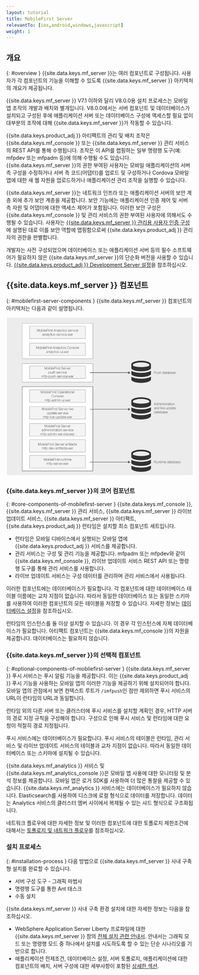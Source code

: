 ```yaml
---
layout: tutorial
title: MobileFirst Server
relevantTo: [ios,android,windows,javascript]
weight: 1
---
```

<!-- NLS_CHARSET=UTF-8 -->
## 개요
{: #overview }
{{site.data.keys.mf_server }}는 여러 컴포넌트로 구성됩니다. 사용자가 각 컴포넌트의 기능을 이해할 수 있도록 {{site.data.keys.mf_server }} 아키텍처의 개요가 제공됩니다.

{{site.data.keys.mf_server }} V7.1 이하와 달리 V8.0.0용 설치 프로세스는 모바일 앱 조작의 개발과 배치와 별개입니다. V8.0.0에서는 서버 컴포넌트 및 데이터베이스가 설치되고 구성된 후에 애플리케이션 서버 또는 데이터베이스 구성에 액세스할 필요 없이 대부분의 조작에 대해 {{site.data.keys.mf_server }}가 작동할 수 있습니다.

{{site.data.keys.product_adj }} 아티팩트의 관리 및 배치 조작은 {{site.data.keys.mf_console }} 또는 {{site.data.keys.mf_server }} 관리 서비스의 REST API를 통해 수행됩니다. 조작은 이 API를 랩핑하는 일부 명령행 도구(예: mfpdev 또는 mfpadm 등)에 의해 수행될 수도 있습니다. {{site.data.keys.mf_server }}의 권한 부여된 사용자는 모바일 애플리케이션의 서버 측 구성을 수정하거나 서버 측 코드(어댑터)를 업로드 및 구성하거나 Cordova 모바일 앱에 대한 새 웹 자원을 업로드하거나 애플리케이션 관리 조작을 실행할 수 있습니다.

{{site.data.keys.mf_server }}는 네트워크 인프라 또는 애플리케이션 서버의 보안 계층 외에 추가 보안 계층을 제공합니다. 보안 기능에는 애플리케이션 인증 제어 및 서버 측 자원 및 어댑터에 대한 액세스 제어가 포함됩니다. 이러한 보안 구성은 {{site.data.keys.mf_console }} 및 관리 서비스의 권한 부여된 사용자에 의해서도 수행될 수 있습니다. 사용자는 [{{site.data.keys.mf_server }} 관리용 사용자 인증 구성](../../../installation-configuration/production/server-configuration)에 설명된 대로 이를 보안 역할에 맵핑함으로써 {{site.data.keys.product_adj }} 관리자의 권한을 판별합니다. 

개발자는 사전 구성되었으며 데이터베이스 또는 애플리케이션 서버 등의 필수 소프트웨어가 필요하지 않은 {{site.data.keys.mf_server }}의 단순화 버전을 사용할 수 있습니다. [{{site.data.keys.product_adj }} Development Server 설정](../../../installation-configuration/development)을 참조하십시오.

## {{site.data.keys.mf_server }} 컴포넌트
{: #mobilefirst-server-components }
{{site.data.keys.mf_server }} 컴포넌트의 아키텍처는 다음과 같이 설명됩니다. 

![{{site.data.keys.mf_server }}를 구성하는 컴포넌트](server_components.jpg) 

### {{site.data.keys.mf_server }}의 코어 컴포넌트
{: #core-components-of-mobilefirst-server }
{{site.data.keys.mf_console }}, {{site.data.keys.mf_server }} 관리 서비스, {{site.data.keys.mf_server }} 라이브 업데이트 서비스, {{site.data.keys.mf_server }} 아티팩트, {{site.data.keys.product_adj }} 런타임은 설치할 최소 컴포넌트 세트입니다.  

* 런타임은 모바일 디바이스에서 실행되는 모바일 앱에 {{site.data.keys.product_adj }} 서비스를 제공합니다. 
* 관리 서비스는 구성 및 관리 기능을 제공합니다. mfpadm 또는 mfpdev와 같이 {{site.data.keys.mf_console }}, 라이브 업데이트 서비스 REST API 또는 명령행 도구를 통해 관리 서비스를 사용합니다.  
* 라이브 업데이트 서비스는 구성 데이터를 관리하며 관리 서비스에서 사용됩니다. 

이러한 컴포넌트에는 데이터베이스가 필요합니다. 각 컴포넌트에 대한 데이터베이스 테이블 이름에는 교차 지점이 없습니다. 따라서 동일한 데이터베이스 또는 동일한 스키마를 사용하여 이러한 컴포넌트의 모든 테이블을 저장할 수 있습니다. 자세한 정보는 [데이터베이스 설정](../../../installation-configuration/production/server-configuration)을 참조하십시오.

런타임의 인스턴스를 둘 이상 설치할 수 있습니다. 이 경우 각 인스턴스에 자체 데이터베이스가 필요합니다. 아티팩트 컴포넌트는 {{site.data.keys.mf_console }}의 자원을 제공합니다. 데이터베이스는 필요하지 않습니다.

### {{site.data.keys.mf_server }}의 선택적 컴포넌트
{: #optional-components-of-mobliefirst-server }
{{site.data.keys.mf_server }} 푸시 서비스는 푸시 알림 기능을 제공합니다. 이는 {{site.data.keys.product_adj }} 푸시 기능을 사용하는 모바일 앱의 이러한 기능을 제공하기 위해 설치되어야 합니다. 모바일 앱의 관점에서 보면 컨텍스트 루트가 `/imfpush`인 점만 제외하면 푸시 서비스의 URL이 런타임의 URL과 동일합니다. 

런타임 외의 다른 서버 또는 클러스터에 푸시 서비스를 설치할 계획인 경우, HTTP 서버의 경로 지정 규칙을 구성해야 합니다. 구성으로 인해 푸시 서비스 및 런타임에 대한 요청이 적절히 경로 지정됩니다.  

푸시 서비스에는 데이터베이스가 필요합니다. 푸시 서비스의 테이블은 런타임, 관리 서비스 및 라이브 업데이트 서비스의 테이블과 교차 지점이 없습니다. 따라서 동일한 데이터베이스 또는 스키마에 설치될 수 있습니다. 

{{site.data.keys.mf_analytics }} 서비스 및 {{site.data.keys.mf_analytics_console }}은 모바일 앱 사용에 대한 모니터링 및 분석 정보를 제공합니다. 모바일 앱은 로거 SDK를 사용하여 더 많은 통찰을 제공할 수 있습니다. {{site.data.keys.mf_analytics }} 서비스에는 데이터베이스가 필요하지 않습니다. Elasticsearch를 사용하여 디스크에 로컬 형식으로 데이터를 저장합니다. 데이터는 Analytics 서비스의 클러스터 멤버 사이에서 복제될 수 있는 샤드 형식으로 구조화됩니다.

네트워크 플로우에 대한 자세한 정보 및 이러한 컴포넌트에 대한 토폴로지 제한조건에 대해서는 [토폴로지 및 네트워크 플로우](../../../installation-configuration/production/server-configuration)를 참조하십시오.

### 설치 프로세스
{: #installation-process }
다음 방법으로 {{site.data.keys.mf_server }} 사내 구축형 설치를 완료할 수 있습니다.

* 서버 구성 도구 - 그래픽 마법사 
* 명령행 도구를 통한 Ant 태스크
* 수동 설치

{{site.data.keys.mf_server }} 사내 구축 환경 설치에 대한 자세한 정보는 다음을 참조하십시오. 

* WebSphere Application Server Liberty 프로파일에 대한 {{site.data.keys.mf_server }} 팜의 [전체 설치 관련 안내서](../../../installation-configuration/production/). 안내서는 그래픽 모드 또는 명령행 모드 중 하나에서 설치를 시도하도록 할 수 있는 단순 시나리오를 기반으로 합니다. 
* 애플리케이션 전제조건, 데이터베이스 설정, 서버 토폴로지, 애플리케이션에 대한 컴포넌트의 배치, 서버 구성에 대한 세부사항이 포함된 [상세한 섹션](../../../installation-configuration/production/).

